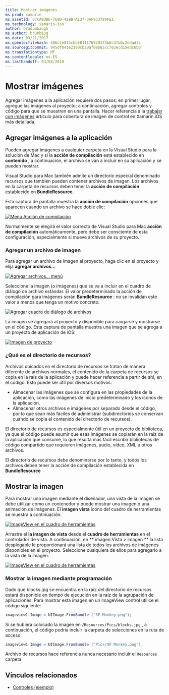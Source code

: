```yaml
---
title: Mostrar imágenes
ms.prod: xamarin
ms.assetid: 67CA8DB6-769D-42BB-A137-3AF933789FE1
ms.technology: xamarin-ios
author: bradumbaugh
ms.author: brumbaug
ms.date: 03/21/2017
ms.openlocfilehash: 406cfe813cbb58111769203f3b6c3fb0c2edad3c
ms.sourcegitcommit: 945df041e2180cb20af08b83cc703ecd1aedc6b0
ms.translationtype: MT
ms.contentlocale: es-ES
ms.lasthandoff: 04/04/2018
---
```

# <a name="displaying-images"></a>Mostrar imágenes

Agregar imágenes a la aplicación requiere dos pasos: en primer lugar, agregue las imágenes al proyecto; a continuación, agregar controles y código para que se muestren en una pantalla. Hacer referencia a la [trabajar con imágenes](~/ios/app-fundamentals/images-icons/index.md) artículo para cobertura de imagen de control en Xamarin.iOS más detallada.

## <a name="adding-images-to-your-app"></a>Agregar imágenes a la aplicación

Pueden agregar imágenes a cualquier carpeta en la Visual Studio para la solución de Mac y si la **acción de compilación** está establecido en **contenido** , a continuación, el archivo se van a incluir en su aplicación y se pueden mostrar.

Visual Studio para Mac también admite un directorio especial denominado recursos que también pueden contener archivos de imagen. Los archivos en la carpeta de recursos deben tener la **acción de compilación** establecido en **BundleResource**.

Esta captura de pantalla muestra la **acción de compilación** opciones que aparecen cuando un archivo se hace doble clic:

 [![](image-images/image30a.png "Menú Acción de compilación")](image-images/image30a.png#lightbox)

Normalmente se elegirá el valor correcto de Visual Studio para Mac **acción de compilación** automáticamente, pero debe ser consciente de esta configuración, especialmente si mueve archivos de su proyecto.

### <a name="adding-an-image-file"></a>Agregar un archivo de imagen

Para agregar un archivo de imagen al proyecto, haga clic en el proyecto y elija **agregar archivos...**

 [![](image-images/image31a.png "Agregar archivos... menú")](image-images/image31a.png#lightbox)

Seleccione la imagen (o imágenes) que se va a incluir en el cuadro de diálogo de archivo estándar. El valor predeterminado la acción de compilación para imágenes serán **BundleResource** : no se invalidan este valor a menos que tenga un motivo concreto.

 [![](image-images/image32a.png "Agregar cuadro de diálogo de archivos")](image-images/image32a.png#lightbox)

La imagen se agregará al proyecto y disponible para cargarse y mostrarse en el código. Esta captura de pantalla muestra una imagen que se agrega a un proyecto de aplicación de iOS:

 [![](image-images/image33a.png "Imagen de proyecto")](image-images/image33a.png#lightbox)

### <a name="what-is-the-resources-directory"></a>¿Qué es el directorio de recursos?

Archivos ubicados en el directorio de recursos se tratan de manera diferente de archivos normales, el contenido de la carpeta de recursos se copia en la raíz de la aplicación y puede hacer referencia a partir de ahí, en el código. Esto puede ser útil por diversos motivos:

-  Almacenar las imágenes que se configura en las propiedades de la aplicación, como las imágenes de inicio predeterminado y los iconos de la aplicación.
-  Almacenar otros archivos e imágenes por separado desde el código, por lo que sean más fáciles de administrar (subdirectorios se conservan cuando se copia el contenido del directorio de recursos).


El directorio de recursos es especialmente útil en un proyecto de biblioteca, ya que el código puede asumir que esas imágenes se copiarán en la raíz de la aplicación que consume, lo que resulta más fácil escribir bibliotecas de código compartido que requieren imágenes, audio, vídeo, XML u otros archivos.



El directorio de recursos debe denominarse por lo tanto, y todos los archivos deben tener la acción de compilación establecida en **BundleResource**

## <a name="displaying-the-image"></a>Mostrar la imagen

Para mostrar una imagen mediante el diseñador, una vista de la imagen se debe utilizar como un contenedor y puede mostrar una imagen o una animación de imágenes. El **imagen vista** icono del cuadro de herramientas se muestra a continuación:

 [![](image-images/image35a.png "ImageView en el cuadro de herramientas")](image-images/image35.png#lightbox)

Arrastre el **la imagen de vista** desde el **cuadro de herramientas** en el controlador de vista. A continuación, en ** imagen Vista > imagen ** la lista desplegable le proporcionará una lista de todos los archivos de imágenes disponibles en el proyecto. Seleccione cualquiera de ellos para agregarlo a la vista de la imagen.

 [![](image-images/image36a.png "ImageView en el cuadro de herramientas")](image-images/image36.png#lightbox)

### <a name="displaying-the-image-programmatically"></a>Mostrar la imagen mediante programación

Dado que blocks.jpg se encuentra en la raíz del directorio de recursos estará disponible en tiempo de ejecución en la raíz de la agrupación de aplicaciones. Para mostrar esta imagen en un ImageView control utilice el código siguiente:

```csharp
imageview1.Image = UIImage.FromBundle ("SF Monkey.png");
```

Si se hubiera colocado la imagen en `/Resources/Pics/blocks.jpg` , a continuación, el código podría incluir la carpeta de selecciones en la ruta de acceso:

```csharp
imageview1.Image = UIImage.FromBundle ("Pics/SF Monkey.png");
```

Archivo de recursos hace referencia nunca necesario incluir el `Resources` carpeta.


## <a name="related-links"></a>Vínculos relacionados

- [Controles (ejemplo)](https://developer.xamarin.com/samples/Controls/)
